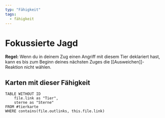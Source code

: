 ```yaml
---
typ: "Fähigkeit"
tags:
  - fähigkeit
---
```


# Fokussierte Jagd

**Regel:** Wenn du in deinem Zug einen Angriff mit diesem Tier deklariert hast, kann es bis zum Beginn deines nächsten Zuges die [[Ausweichen]]-Reaktion nicht wählen.

## Karten mit dieser Fähigkeit

```dataview
TABLE WITHOUT ID   
	file.link as "Tier",   
	sterne as "Sterne" 
FROM #tierkarte
WHERE contains(file.outlinks, this.file.link)
````

